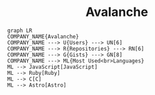 <h1 align="center">Avalanche</h1>

```mermaid
graph LR
COMPANY_NAME{Avalanche}
COMPANY_NAME ---> U{Users} ---> UN[6]
COMPANY_NAME ---> R{Repositories} ---> RN[6]
COMPANY_NAME ---> G{Gists} ---> GN[8]
COMPANY_NAME ---> ML{Most Used<br>Languages}
ML --> JavaScript[JavaScript]
ML --> Ruby[Ruby]
ML --> C[C]
ML --> Astro[Astro]
```
